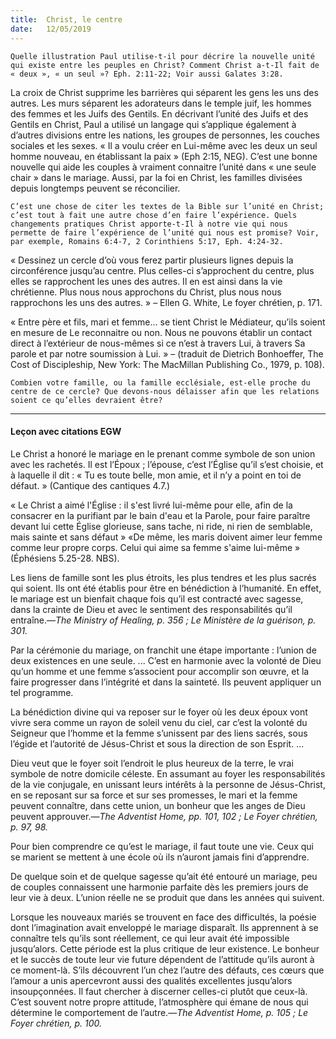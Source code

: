 ```yaml
---
title:  Christ, le centre
date:   12/05/2019
---
```


`Quelle illustration Paul utilise-t-il pour décrire la nouvelle unité qui existe entre les peuples en Christ? Comment Christ a-t-Il fait de « deux », « un seul »? Eph. 2:11-22; Voir aussi Galates 3:28.`

La croix de Christ supprime les barrières qui séparent les gens les uns des autres. Les murs séparent les adorateurs dans le temple juif, les hommes des femmes et les Juifs des Gentils. En décrivant l’unité des Juifs et des Gentils en Christ, Paul a utilisé un langage qui s’applique également à d’autres divisions entre les nations, les groupes de personnes, les couches sociales et les sexes. « Il a voulu créer en Lui-même avec les deux un seul homme nouveau, en établissant la paix » (Eph 2:15, NEG). C’est une bonne nouvelle qui aide les couples à vraiment connaitre l’unité dans « une seule chair » dans le mariage. Aussi, par la foi en Christ, les familles divisées depuis longtemps peuvent se réconcilier.

`C’est une chose de citer les textes de la Bible sur l’unité en Christ; c’est tout à fait une autre chose d’en faire l’expérience. Quels changements pratiques Christ apporte-t-Il à notre vie qui nous permette de faire l’expérience de l’unité qui nous est promise? Voir, par exemple, Romains 6:4-7, 2 Corinthiens 5:17, Eph. 4:24-32.`

« Dessinez un cercle d’où vous ferez partir plusieurs lignes depuis la circonférence jusqu’au centre. Plus celles-ci s’approchent du centre, plus elles se rapprochent les unes des autres. Il en est ainsi dans la vie chrétienne. Plus nous nous approchons du Christ, plus nous nous rapprochons les uns des autres. » – Ellen G. White, Le foyer chrétien, p. 171.

« Entre père et fils, mari et femme... se tient Christ le Médiateur, qu’ils soient en mesure de Le reconnaitre ou non. Nous ne pouvons établir un contact direct à l’extérieur de nous-mêmes si ce n’est à travers Lui, à travers Sa parole et par notre soumission à Lui. » – (traduit de Dietrich Bonhoeffer, The Cost of Discipleship, New York: The MacMillan Publishing Co., 1979, p. 108).

`Combien votre famille, ou la famille ecclésiale, est-elle proche du centre de ce cercle? Que devons-nous délaisser afin que les relations soient ce qu’elles devraient être?`

---

#### Leçon avec citations EGW

Le Christ a honoré le mariage en le prenant comme symbole de son union avec les rachetés. Il est l’Époux ; l’épouse, c’est l’Église qu’il s’est choisie, et à laquelle il dit : « Tu es toute belle, mon amie, et il n’y a point en toi de défaut. » (Cantique des cantiques 4.7.)

« Le Christ a aimé l'Église : il s'est livré lui-même pour elle, afin de la consacrer en la purifiant par le bain d'eau et la Parole, pour faire paraître devant lui cette Église glorieuse, sans tache, ni ride, ni rien de semblable, mais sainte et sans défaut » «De même, les maris doivent aimer leur femme comme leur propre corps. Celui qui aime sa femme s'aime lui-même » (Éphésiens 5.25-28. NBS).

Les liens de famille sont les plus étroits, les plus tendres et les plus sacrés qui soient. Ils ont été établis pour être en bénédiction à l’humanité. En effet, le mariage est un bienfait chaque fois qu’il est contracté avec sagesse, dans la crainte de Dieu et avec le sentiment des responsabilités qu’il entraîne.—_The Ministry of Healing, p. 356 ; Le Ministère de la guérison, p. 301._

Par la cérémonie du mariage, on franchit une étape importante : l’union de deux existences en une seule. ... C’est en harmonie avec la volonté de Dieu qu’un homme et une femme s’associent pour accomplir son œuvre, et la faire progresser dans l’intégrité et dans la sainteté. Ils peuvent appliquer un tel programme.

La bénédiction divine qui va reposer sur le foyer où les deux époux vont vivre sera comme un rayon de soleil venu du ciel, car c’est la volonté du Seigneur que l’homme et la femme s’unissent par des liens sacrés, sous l’égide et l’autorité de Jésus-Christ et sous la direction de son Esprit. ...

Dieu veut que le foyer soit l’endroit le plus heureux de la terre, le vrai symbole de notre domicile céleste. En assumant au foyer les responsabilités de la vie conjugale, en unissant leurs intérêts à la personne de Jésus-Christ, en se reposant sur sa force et sur ses promesses, le mari et la femme peuvent connaître, dans cette union, un bonheur que les anges de Dieu peuvent approuver.—_The Adventist Home, pp. 101, 102 ; Le Foyer chrétien, p. 97, 98._

Pour bien comprendre ce qu’est le mariage, il faut toute une vie. Ceux qui se marient se mettent à une école où ils n’auront jamais fini d’apprendre.

De quelque soin et de quelque sagesse qu’ait été entouré un mariage, peu de couples connaissent une harmonie parfaite dès les premiers jours de leur vie à deux. L’union réelle ne se produit que dans les années qui suivent.

Lorsque les nouveaux mariés se trouvent en face des difficultés, la poésie dont l’imagination avait enveloppé le mariage disparaît. Ils apprennent à se connaître tels qu’ils sont réellement, ce qui leur avait été impossible jusqu’alors. Cette période est la plus critique de leur existence. Le bonheur et le succès de toute leur vie future dépendent de l’attitude qu’ils auront à ce moment-là. S’ils découvrent l’un chez l’autre des défauts, ces cœurs que l’amour a unis apercevront aussi des qualités excellentes jusqu’alors insoupçonnées. Il faut chercher à discerner celles-ci plutôt que ceux-là. C’est souvent notre propre attitude, l’atmosphère qui émane de nous qui détermine le comportement de l’autre.—_The Adventist Home, p. 105 ; Le Foyer chrétien, p. 100._
